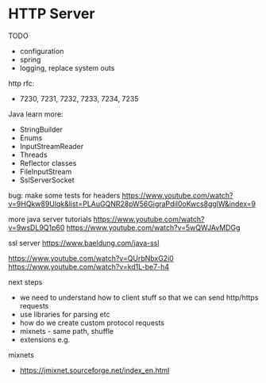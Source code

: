# HTTP Server

TODO
- configuration
- spring
- logging, replace system outs

http rfc:
- 7230, 7231, 7232, 7233, 7234, 7235

Java learn more:
- StringBuilder
- Enums
- InputStreamReader
- Threads
- Reflector classes
- FileInputStream
- SslServerSocket

bug: make some tests for headers
https://www.youtube.com/watch?v=9HQkw89Ulqk&list=PLAuGQNR28pW56GigraPdiI0oKwcs8gglW&index=9

more java server tutorials
https://www.youtube.com/watch?v=9wsDL9Q1p60
https://www.youtube.com/watch?v=5wQWJAvMDGg

ssl server
https://www.baeldung.com/java-ssl

https://www.youtube.com/watch?v=QUrbNbxG2i0
https://www.youtube.com/watch?v=kd1L-be7-h4

next steps
- we need to understand how to client stuff so that we can send http/https requests
- use libraries for parsing etc
- how do we create custom protocol requests
- mixnets - same path, shuffle
- extensions e.g. 

mixnets
- https://jmixnet.sourceforge.net/index_en.html